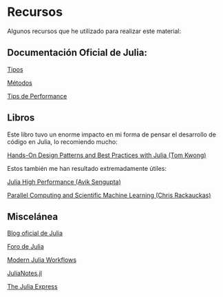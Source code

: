 # Recursos

Algunos recursos que he utilizado para realizar este material:

## Documentación Oficial de Julia:

[Tipos](https://docs.julialang.org/en/v1/manual/types)

[Métodos](https://docs.julialang.org/en/v1/manual/methods/)

[Tips de Performance](https://docs.julialang.org/en/v1.10/manual/performance-tips/#man-performance-tips)

## Libros

Este libro tuvo un enorme impacto en mi forma de pensar el desarrollo de código en Julia, lo recomiendo mucho:

[Hands-On Design Patterns and Best Practices with Julia (Tom Kwong)](https://www.packtpub.com/en-us/product/hands-on-design-patterns-and-best-practices-with-julia-9781838648817)

Estos también me han resultado extremadamente útiles:

[Julia High Performance (Avik Sengupta)](https://www.packtpub.com/en-us/product/julia-10-high-performance-9781788298117)

[Parallel Computing and Scientific Machine Learning (Chris Rackauckas)](https://book.sciml.ai/)

## Miscelánea

[Blog oficial de Julia](https://julialang.org/blog/)

[Foro de Julia](https://discourse.julialang.org/)

[Modern Julia Workflows](https://modernjuliaworkflows.org/)

[JuliaNotes.jl](https://m3g.github.io/JuliaNotes.jl/stable/)

[The Julia Express](https://github.com/bkamins/The-Julia-Express)
